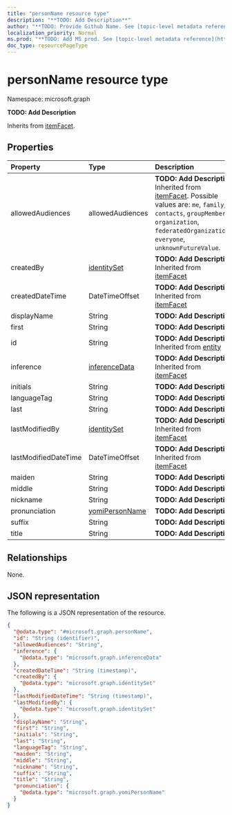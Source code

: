 ```yaml
---
title: "personName resource type"
description: "**TODO: Add Description**"
author: "**TODO: Provide Github Name. See [topic-level metadata reference](https://msgo.azurewebsites.net/add/document/guidelines/metadata.html#topic-level-metadata)**"
localization_priority: Normal
ms.prod: "**TODO: Add MS prod. See [topic-level metadata reference](https://msgo.azurewebsites.net/add/document/guidelines/metadata.html#topic-level-metadata)**"
doc_type: resourcePageType
---
```


# personName resource type


Namespace: microsoft.graph

**TODO: Add Description**


Inherits from [itemFacet](../resources/itemfacet.md).

## Properties
|Property|Type|Description|
|:---|:---|:---|
|allowedAudiences|allowedAudiences|**TODO: Add Description** Inherited from [itemFacet](../resources/itemfacet.md). Possible values are: `me`, `family`, `contacts`, `groupMembers`, `organization`, `federatedOrganizations`, `everyone`, `unknownFutureValue`.|
|createdBy|[identitySet](../resources/identityset.md)|**TODO: Add Description** Inherited from [itemFacet](../resources/itemfacet.md)|
|createdDateTime|DateTimeOffset|**TODO: Add Description** Inherited from [itemFacet](../resources/itemfacet.md)|
|displayName|String|**TODO: Add Description**|
|first|String|**TODO: Add Description**|
|id|String|**TODO: Add Description** Inherited from [entity](../resources/entity.md)|
|inference|[inferenceData](../resources/inferencedata.md)|**TODO: Add Description** Inherited from [itemFacet](../resources/itemfacet.md)|
|initials|String|**TODO: Add Description**|
|languageTag|String|**TODO: Add Description**|
|last|String|**TODO: Add Description**|
|lastModifiedBy|[identitySet](../resources/identityset.md)|**TODO: Add Description** Inherited from [itemFacet](../resources/itemfacet.md)|
|lastModifiedDateTime|DateTimeOffset|**TODO: Add Description** Inherited from [itemFacet](../resources/itemfacet.md)|
|maiden|String|**TODO: Add Description**|
|middle|String|**TODO: Add Description**|
|nickname|String|**TODO: Add Description**|
|pronunciation|[yomiPersonName](../resources/yomipersonname.md)|**TODO: Add Description**|
|suffix|String|**TODO: Add Description**|
|title|String|**TODO: Add Description**|

## Relationships
None.

## JSON representation
The following is a JSON representation of the resource.
<!-- {
  "blockType": "resource",
  "keyProperty": "id",
  "@odata.type": "microsoft.graph.personName",
  "baseType": "microsoft.graph.itemFacet",
  "openType": false
}
-->
``` json
{
  "@odata.type": "#microsoft.graph.personName",
  "id": "String (identifier)",
  "allowedAudiences": "String",
  "inference": {
    "@odata.type": "microsoft.graph.inferenceData"
  },
  "createdDateTime": "String (timestamp)",
  "createdBy": {
    "@odata.type": "microsoft.graph.identitySet"
  },
  "lastModifiedDateTime": "String (timestamp)",
  "lastModifiedBy": {
    "@odata.type": "microsoft.graph.identitySet"
  },
  "displayName": "String",
  "first": "String",
  "initials": "String",
  "last": "String",
  "languageTag": "String",
  "maiden": "String",
  "middle": "String",
  "nickname": "String",
  "suffix": "String",
  "title": "String",
  "pronunciation": {
    "@odata.type": "microsoft.graph.yomiPersonName"
  }
}
```


